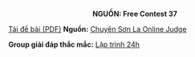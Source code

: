 **<center>NGUỒN: Free Contest 37</center>**

[Tải đề bài (PDF)](/statements/2215/OANTUTI.pdf)
**Nguồn:** [Chuyên Sơn La Online Judge](http://csloj.ddns.net/)

**Group giải đáp thắc mắc:** [Lập trình 24h](https://www.facebook.com/groups/1386904321519984)